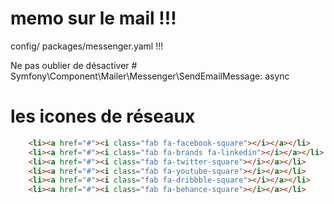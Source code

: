 # memo sur le mail !!!

config/ packages/messenger.yaml !!!

Ne pas oublier de désactiver  # Symfony\Component\Mailer\Messenger\SendEmailMessage: async

# les icones de réseaux

```html
    <li><a href="#"><i class="fab fa-facebook-square"></i></a></li>
    <li><a href="#"><i class="fab fa-brands fa-linkedin"></i></a></li>
    <li><a href="#"><i class="fab fa-twitter-square"></i></a></li>
    <li><a href="#"><i class="fab fa-youtube-square"></i></a></li>
    <li><a href="#"><i class="fab fa-dribbble-square"></i></a></li>
    <li><a href="#"><i class="fab fa-behance-square"></i></a></li> 
```
